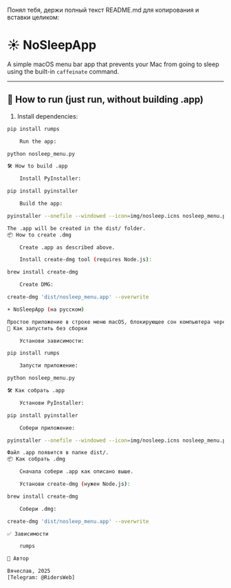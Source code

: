 Понял тебя, держи полный текст README.md для копирования и вставки целиком:

# ☀️ NoSleepApp

A simple macOS menu bar app that prevents your Mac from going to sleep using the built-in `caffeinate` command.

---

## 🚀 How to run (just run, without building .app)

1. Install dependencies:

```bash
pip install rumps

    Run the app:

python nosleep_menu.py

🛠 How to build .app

    Install PyInstaller:

pip install pyinstaller

    Build the app:

pyinstaller --onefile --windowed --icon=img/nosleep.icns nosleep_menu.py

The .app will be created in the dist/ folder.
📦 How to create .dmg

    Create .app as described above.

    Install create-dmg tool (requires Node.js):

brew install create-dmg

    Create DMG:

create-dmg 'dist/nosleep_menu.app' --overwrite

☀️ NoSleepApp (на русском)

Простое приложение в строке меню macOS, блокирующее сон компьютера через встроенную команду caffeinate.
🚀 Как запустить без сборки

    Установи зависимости:

pip install rumps

    Запусти приложение:

python nosleep_menu.py

🛠 Как собрать .app

    Установи PyInstaller:

pip install pyinstaller

    Собери приложение:

pyinstaller --onefile --windowed --icon=img/nosleep.icns nosleep_menu.py

Файл .app появится в папке dist/.
📦 Как собрать .dmg

    Сначала собери .app как описано выше.

    Установи create-dmg (нужен Node.js):

brew install create-dmg

    Собери .dmg:

create-dmg 'dist/nosleep_menu.app' --overwrite

✅ Зависимости

    rumps

📌 Автор

Вячеслав, 2025
[Telegram: @RidersWeb]